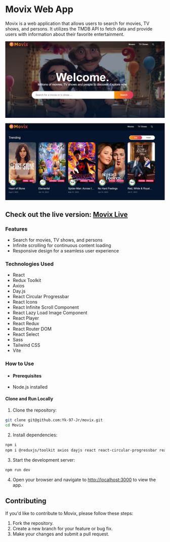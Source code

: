 # Movix Web App

Movix is a web application that allows users to search for movies, TV shows, and persons. It utilizes the TMDB API to fetch data and provide users with information about their favorite entertainment.

![image](src/assets/p1.png)

![image](src/assets/p2.png)

## Check out the live version: [Movix Live](https://https://movix-erj62rvvs-yk-97-jrs-projects.vercel.app/)

### Features

- Search for movies, TV shows, and persons
- Infinite scrolling for continuous content loading
- Responsive design for a seamless user experience

### Technologies Used

- React
- Redux Toolkit
- Axios
- Day.js
- React Circular Progressbar
- React Icons
- React Infinite Scroll Component
- React Lazy Load Image Component
- React Player
- React Redux
- React Router DOM
- React Select
- Sass
- Tailwind CSS
- Vite

### How to Use

- #### Prerequisites

* Node.js installed

#### Clone and Run Locally

1. Clone the repository:

```bash
git clone git@github.com:Yk-97-Jr/movix.git
cd Movix
```

2. Install dependencies:

```bash
npm i
npm i @reduxjs/toolkit axios dayjs react react-circular-progressbar react-dom react-icons react-infinite-scroll-component react-lazy-load-image-component react-player react-redux react-router-dom react-select sass @types/react @types/react-dom @vitejs/plugin-react autoprefixer eslint eslint-plugin-react eslint-plugin-react-hooks eslint-plugin-react-refresh postcss tailwindcss vite --save

```

3. Start the development server:

```bash
npm run dev
```

4. Open your browser and navigate to [http://localhost:3000](http://localhost:3000) to view the app.

## Contributing

If you'd like to contribute to Movix, please follow these steps:

1. Fork the repository.
2. Create a new branch for your feature or bug fix.
3. Make your changes and submit a pull request.
